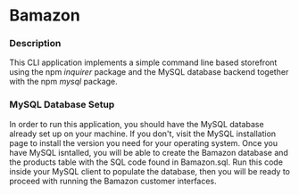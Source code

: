 # Bamazon
### Description
This CLI application implements a simple command line based storefront using the npm *inquirer* package and the MySQL database backend together with the npm *mysql* package. 

### MySQL Database Setup
In order to run this application, you should have the MySQL database already set up on your machine. If you don't, visit the MySQL installation page to install the version you need for your operating system. Once you have MySQL isntalled, you will be able to create the Bamazon database and the products table with the SQL code found in Bamazon.sql. Run this code inside your MySQL client  to populate the database, then you will be ready to proceed with running the Bamazon customer  interfaces.
